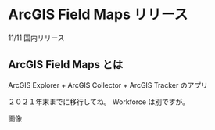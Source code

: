 # ArcGIS Field Maps リリース
11/11 国内リリース

## ArcGIS Field Maps とは
ArcGIS Explorer + ArcGIS Collector + ArcGIS Tracker のアプリ

２０２１年末までに移行してね。
Workforce は別ですが。

画像

